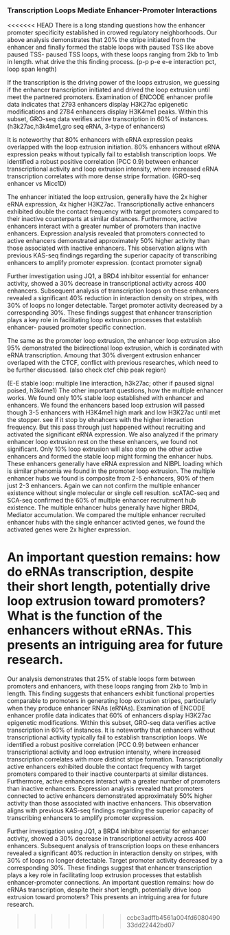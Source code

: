 ### Transcription Loops Mediate Enhancer-Promoter Interactions

<<<<<<< HEAD
There is a long standing questions how the enhancer promoter specificity established in crowed regulatory neighborhoods. Our above analysis demonstrates that 20% the stripe initiated from the enhancer and finally formed the stable loops with paused TSS like above paused TSS- paused TSS loops, with these loops ranging from 2kb to 1mb in length. what drive the this finding process. 
(p-p p-e e-e interaction pct, loop span length)

 If the transcription is the driving power of the loops extrusion, we guessing if the enhancer transcription initiated and drived the loop extrusion until meet the partnered promoters. Examination of ENCODE enhancer profile data indicates that 2793 enhancers display H3K27ac epigenetic modifications and 2784 enhancers display H3K4me1 peaks. Within this subset, GRO-seq data verifies active transcription in 60% of instances. (h3k27ac,h3k4me1,gro seq eRNA, 3-type of enhancers)

 It is noteworthy that 80% enhancers with eRNA expression peaks overlapped with the loop extrusion initiation. 80% enhancers without eRNA expression peaks without typically fail to establish transcription loops. We identified a robust positive correlation (PCC 0.9) between enhancer transcriptional activity and loop extrusion intensity, where increased eRNA transcription correlates with more dense stripe formation. (GRO-seq enhancer vs Micc1D)

The enhancer initiated the loop extrusion, generally have the 2x higher eRNA expression, 4x higher H3K27ac. Transcriptionally active enhancers exhibited double the contact frequency with target promoters compared to their inactive counterparts at similar distances. 
Furthermore, active enhancers interact with a greater number of promoters than inactive enhancers. Expression analysis revealed that promoters connected to active enhancers demonstrated approximately 50% higher activity than those associated with inactive enhancers. This observation aligns with previous KAS-seq findings regarding the superior capacity of transcribing enhancers to amplify promoter expression. (contact promoter signal) 

Further investigation using JQ1, a BRD4 inhibitor essential for enhancer activity, showed a 30% decrease in transcriptional activity across 400 enhancers. Subsequent analysis of transcription loops on these enhancers revealed a significant 40% reduction in interaction density on stripes, with 30% of loops no longer detectable. Target promoter activity decreased by a corresponding 30%. These findings suggest that enhancer transcription plays a key role in facilitating loop extrusion processes that establish enhancer- paused promoter specific connection. 

The same as the promoter loop extrusion, the enhancer loop extrusion also 95% demonstrated the bidirectional loop extrusion, which is cordinated with eRNA transcription. Amoung that 30% divergent extrusion enhancer overlaped with the CTCF, conflict with previous researches, which need to be further discussed. (also check ctcf chip peak region)

(E-E stable loop: multiple line interaction, h3k27ac; other if paused signal poised, h3k4me1) The other important questions, how the multiple enhancer works. We found only 10% stable loop established with enhancer and enhancers. We found the enhancers based loop extrusion will passed though 3-5 enhancers with H3K4me1 high mark and low H3K27ac until met the stopper. see if it stop by ehnahcers with the higher interaction frequency. But this pass through just happened without recruiting and activated the significant eRNA expression. We also analyzed if the primary enhancer loop extrusion rest on the these enhancers, we found not significant. Only 10% loop extrusion will also stop on the other active enhancers and formed the stable loop might forming the enhancer hubs. These enhancers generally have eRNA expression and NIBPL loading which is similar phenomia we found in the promoter loop extrusion. The multiple enhancer hubs we found is composite from 2-5 enhancers, 90% of them just 2-3 enhancers. Again we can not confirm the multiple enhancer existence without single molecular or single cell resultion. scATAC-seq and SCA-seq confirmed the 60% of multiple enhancer recruitment hub existence. The multiple enhancer hubs generally have higher BRD4, Mediator accumulation. We compared the multiple enhancer recruited enhancer hubs with the single enhancer activted genes, we found the activated genes were 2x higher expression. 

An important question remains: how do eRNAs transcription, despite their short length, potentially drive loop extrusion toward promoters? What is the function of the enhancers without eRNAs. This presents an intriguing area for future research.
=======
Our analysis demonstrates that 25% of stable loops form between promoters and enhancers, with these loops ranging from 2kb to 1mb in length. This finding suggests that enhancers exhibit functional properties comparable to promoters in generating loop extrusion stripes, particularly when they produce enhancer RNAs (eRNAs). Examination of ENCODE enhancer profile data indicates that 60% of enhancers display H3K27ac epigenetic modifications. Within this subset, GRO-seq data verifies active transcription in 60% of instances. It is noteworthy that enhancers without transcriptional activity typically fail to establish transcription loops. We identified a robust positive correlation (PCC 0.9) between enhancer transcriptional activity and loop extrusion intensity, where increased transcription correlates with more distinct stripe formation. Transcriptionally active enhancers exhibited double the contact frequency with target promoters compared to their inactive counterparts at similar distances. Furthermore, active enhancers interact with a greater number of promoters than inactive enhancers. Expression analysis revealed that promoters connected to active enhancers demonstrated approximately 50% higher activity than those associated with inactive enhancers. This observation aligns with previous KAS-seq findings regarding the superior capacity of transcribing enhancers to amplify promoter expression.

Further investigation using JQ1, a BRD4 inhibitor essential for enhancer activity, showed a 30% decrease in transcriptional activity across 400 enhancers. Subsequent analysis of transcription loops on these enhancers revealed a significant 40% reduction in interaction density on stripes, with 30% of loops no longer detectable. Target promoter activity decreased by a corresponding 30%. These findings suggest that enhancer transcription plays a key role in facilitating loop extrusion processes that establish enhancer-promoter connections. An important question remains: how do eRNAs transcription, despite their short length, potentially drive loop extrusion toward promoters? This presents an intriguing area for future research.
>>>>>>> ccbc3adffb4561a004fd608049033dd22442bd07
